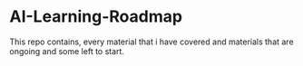 # AI-Learning-Roadmap
This repo contains, every material that i have covered and  materials that are ongoing and some left to start.
